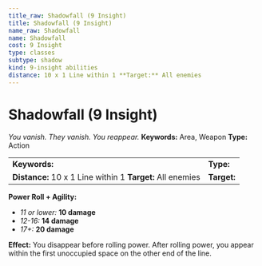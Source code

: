 ```yaml
---
title_raw: Shadowfall (9 Insight)
title: Shadowfall (9 Insight)
name_raw: Shadowfall
name: Shadowfall
cost: 9 Insight
type: classes
subtype: shadow
kind: 9-insight abilities
distance: 10 x 1 Line within 1 **Target:** All enemies
---
```


# Shadowfall (9 Insight)

*You vanish. They vanish. You reappear.* **Keywords:** Area, Weapon **Type:** Action

|                                                            |             |
| :--------------------------------------------------------- | :---------- |
| **Keywords:**                                              | **Type:**   |
| **Distance:** 10 x 1 Line within 1 **Target:** All enemies | **Target:** |

**Power Roll + Agility:**

- *11 or lower:* **10 damage**
- *12-16:* **14 damage**
- *17+:* **20 damage**

**Effect:** You disappear before rolling power. After rolling power, you appear within the first unoccupied space on the other end of the line.
